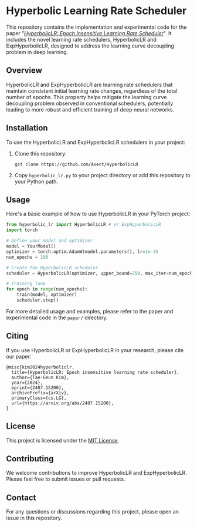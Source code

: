 # Hyperbolic Learning Rate Scheduler

This repository contains the implementation and experimental code for the paper "[_HyperbolicLR: Epoch Insensitive Learning Rate Scheduler_](https://arxiv.org/abs/2407.15200)".
It includes the novel learning rate schedulers, HyperbolicLR and ExpHyperbolicLR, designed to address the learning curve decoupling problem in deep learning.

## Overview

HyperbolicLR and ExpHyperbolicLR are learning rate schedulers that maintain consistent initial learning rate changes, regardless of the total number of epochs.
This property helps mitigate the learning curve decoupling problem observed in conventional schedulers, potentially leading to more robust and efficient training of deep neural networks.

## Installation

To use the HyperbolicLR and ExpHyperbolicLR schedulers in your project:

1. Clone this repository:
   ```
   git clone https://github.com/Axect/HyperbolicLR
   ```

2. Copy `hyperbolic_lr.py` to your project directory or add this repository to your Python path.

## Usage

Here's a basic example of how to use HyperbolicLR in your PyTorch project:

```python
from hyperbolic_lr import HyperbolicLR # or ExpHyperbolicLR
import torch

# Define your model and optimizer
model = YourModel()
optimizer = torch.optim.AdamW(model.parameters(), lr=1e-3)
num_epochs = 100

# Create the HyperbolicLR scheduler
scheduler = HyperbolicLR(optimizer, upper_bound=250, max_iter=num_epochs, init_lr=1e-2, infimum_lr=1e-5)

# Training loop
for epoch in range(num_epochs):
    train(model, optimizer)
    scheduler.step()
```

For more detailed usage and examples, please refer to the paper and experimental code in the `paper/` directory.

## Citing

If you use HyperbolicLR or ExpHyperbolicLR in your research, please cite our paper:

```
@misc{kim2024hyperboliclr,
  title={HyperbolicLR: Epoch insensitive learning rate scheduler}, 
  author={Tae-Geun Kim},
  year={2024},
  eprint={2407.15200},
  archivePrefix={arXiv},
  primaryClass={cs.LG},
  url={https://arxiv.org/abs/2407.15200}, 
}
```

## License

This project is licensed under the [MIT License](LICENSE).

## Contributing

We welcome contributions to improve HyperbolicLR and ExpHyperbolicLR. Please feel free to submit issues or pull requests.

## Contact

For any questions or discussions regarding this project, please open an issue in this repository.

